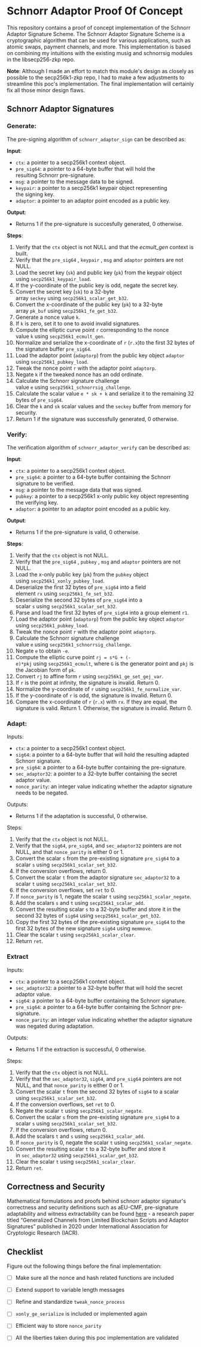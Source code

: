 # Schnorr Adaptor Proof Of Concept

This repository contains a proof of concept implementation of the Schnorr Adaptor Signature Scheme. The Schnorr Adaptor Signature Scheme is a cryptographic algorithm that can be used for various applications, such as atomic swaps, payment channels, and more. This implementation is based on combining my intuitions with the existing musig and schnorrsig modules in the libsecp256-zkp repo.

**Note**: Although I made an effort to match this module's design as closely as possible to the secp256k1-zkp repo, I had to make a few adjustments to streamline this poc's implementation. The final implementation will certainly fix all those minor design flaws.

## Schnorr Adaptor Signatures

### Generate:

The pre-signing algorithm of `schnorr_adaptor_sign` can be described as:

**Input**:
- `ctx`: a pointer to a secp256k1 context object.
- `pre_sig64`: a pointer to a 64-byte buffer that will hold the resulting Schnorr pre-signature.
- `msg`: a pointer to the message data to be signed.
- `keypair`: a pointer to a secp256k1 keypair object representing the signing key.
- `adaptor`: a pointer to an adaptor point encoded as a public key.

**Output**:
- Returns 1 if the pre-signature is succesfully generated, 0 otherwise.

**Steps**:
1. Verify that the `ctx` object is not NULL and that the *ecmult_gen* context is built.
2. Verify that the `pre_sig64` , `keypair` , `msg` and `adaptor` pointers are not NULL.
3. Load the secret key (`sk`) and public key (`pk`) from the keypair object using `secp256k1_keypair_load`.
4. If the y-coordinate of the public key is odd, negate the secret key.
5. Convert the secret key (`sk`) to a 32-byte array `seckey` using `secp256k1_scalar_get_b32`.
6. Convert the x-coordinate of the public key (`pk`) to a 32-byte array `pk_buf` using `secp256k1_fe_get_b32`.
7. Generate a nonce value `k`.
8. If `k` is zero, set it to one to avoid invalid signatures.
9. Compute the elliptic curve point `r` corresponding to the nonce value `k` using `secp256k1_ecmult_gen`.
10. Normalize and serialize the x-coordinate of `r` (`r.x`)to the first 32 bytes of the signature buffer `pre_sig64`.
11. Load the adaptor point (`adaptorp`) from the public key object `adaptor` using `secp256k1_pubkey_load`.
12. Tweak the nonce point `r` with the adaptor point `adaptorp`.
13. Negate `k` if the tweaked nonce has an odd ordinate.
14. Calculate the Schnorr signature challenge value `e` using `secp256k1_schnorrsig_challenge`.
15. Calculate the scalar value `e * sk + k` and serialize it to the remaining 32 bytes of `pre_sig64`.
16. Clear the `k` and `sk` scalar values and the `seckey` buffer from memory for security.
17. Return 1 if the signature was successfully generated, 0 otherwise.

### Verify:

The verification algorithm of `schnorr_adaptor_verify` can be described as:

**Input**:

- `ctx`: a pointer to a secp256k1 context object.
- `pre_sig64`: a pointer to a 64-byte buffer containing the Schnorr signature to be verified.
- `msg`: a pointer to the message data that was signed.
- `pubkey`: a pointer to a secp256k1 x-only public key object representing the verifying key.
- `adaptor`: a pointer to an adaptor point encoded as a public key.

**Output**:

- Returns 1 if the pre-signature is valid, 0 otherwise.

**Steps**:

1. Verify that the `ctx` object is not NULL.
2. Verify that the `pre_sig64` , `pubkey` , `msg` and `adaptor` pointers are not NULL.
3. Load the x-only public key (`pk`) from the `pubkey` object using `secp256k1_xonly_pubkey_load`.
4. Deserialize the first 32 bytes of `pre_sig64` into a field element `rx` using `secp256k1_fe_set_b32`.
5. Deserialize the second 32 bytes of `pre_sig64` into a scalar `s` using `secp256k1_scalar_set_b32`.
6. Parse and load the first 32 bytes of `pre_sig64` into a group element `r1`.
7. Load the adaptor point (`adaptorp`) from the public key object `adaptor` using `secp256k1_pubkey_load`.
8. Tweak the nonce point `r` with the adaptor point `adaptorp`.
9. Calculate the Schnorr signature challenge value `e` using `secp256k1_schnorrsig_challenge`.
10. Negate `e` to obtain `-e`.
11. Compute the elliptic curve point `rj = s*G + (-e)*pkj` using `secp256k1_ecmult`, where `G` is the generator point and `pkj` is the Jacobian form of `pk`.
12. Convert `rj` to affine form `r` using `secp256k1_ge_set_gej_var`.
13. If `r` is the point at infinity, the signature is invalid. Return 0.
14. Normalize the y-coordinate of `r` using `secp256k1_fe_normalize_var`.
15. If the y-coordinate of `r` is odd, the signature is invalid. Return 0.
16. Compare the x-coordinate of `r` (`r.x`) with `rx`. If they are equal, the signature is valid. Return 1. Otherwise, the signature is invalid. Return 0.

### Adapt:

Inputs:

- `ctx`: a pointer to a secp256k1 context object.
- `sig64`: a pointer to a 64-byte buffer that will hold the resulting adapted Schnorr signature.
- `pre_sig64`: a pointer to a 64-byte buffer containing the pre-signature.
- `sec_adaptor32`: a pointer to a 32-byte buffer containing the secret adaptor value.
- `nonce_parity`: an integer value indicating whether the adaptor signature needs to be negated.

Outputs:

- Returns 1 if the adaptation is successful, 0 otherwise.

Steps:

1. Verify that the `ctx` object is not NULL.
2. Verify that the `sig64`, `pre_sig64`, and `sec_adaptor32` pointers are not NULL, and that `nonce_parity` is either 0 or 1.
3. Convert the scalar `s` from the pre-existing signature `pre_sig64` to a scalar `s` using `secp256k1_scalar_set_b32`.
4. If the conversion overflows, return 0.
5. Convert the scalar `t` from the adaptor signature `sec_adaptor32` to a scalar `t` using `secp256k1_scalar_set_b32`.
6. If the conversion overflows, set `ret` to 0.
7. If `nonce_parity` is 1, negate the scalar `t` using `secp256k1_scalar_negate`.
8. Add the scalars `s` and `t` using `secp256k1_scalar_add`.
9. Convert the resulting scalar `s` to a 32-byte buffer and store it in the second 32 bytes of `sig64` using `secp256k1_scalar_get_b32`.
10. Copy the first 32 bytes of the pre-existing signature `pre_sig64` to the first 32 bytes of the new signature `sig64` using `memmove`.
11. Clear the scalar `t` using `secp256k1_scalar_clear`.
12. Return `ret`.

### Extract

Inputs:

- `ctx`: a pointer to a secp256k1 context object.
- `sec_adaptor32`: a pointer to a 32-byte buffer that will hold the secret adaptor value.
- `sig64`: a pointer to a 64-byte buffer containing the Schnorr signature.
- `pre_sig64`: a pointer to a 64-byte buffer containing the Schnorr pre-signature.
- `nonce_parity`: an integer value indicating whether the adaptor signature was negated during adaptation.

Outputs:

- Returns 1 if the extraction is successful, 0 otherwise.

Steps:

1. Verify that the `ctx` object is not NULL.
2. Verify that the `sec_adaptor32`, `sig64`, and `pre_sig64` pointers are not NULL, and that `nonce_parity` is either 0 or 1.
3. Convert the scalar `t` from the second 32 bytes of `sig64` to a scalar using `secp256k1_scalar_set_b32`.
4. If the conversion overflows, set `ret` to 0.
5. Negate the scalar `t` using `secp256k1_scalar_negate`.
6. Convert the scalar `s` from the pre-existing signature `pre_sig64` to a scalar `s` using `secp256k1_scalar_set_b32`.
7. If the conversion overflows, return 0.
8. Add the scalars `t` and `s` using `secp256k1_scalar_add`.
9. If `nonce_parity` is 0, negate the scalar `t` using `secp256k1_scalar_negate`.
10. Convert the resulting scalar `t` to a 32-byte buffer and store it in `sec_adaptor32` using `secp256k1_scalar_get_b32`.
11. Clear the scalar `t` using `secp256k1_scalar_clear`.
12. Return `ret`.

## Correctness and Security

Mathematical formulations and proofs behind schnorr adaptor signatur's correctness and security definitions such as aEU-CMF, pre-signature adaptability and witness extractability can be found [here](https://eprint.iacr.org/2020/476.pdf) - a research paper titled “Generalized Channels from Limited Blockchain Scripts and Adaptor Signatures” published in 2020 under International Association for Cryptologic Research (IACR).

## Checklist

Figure out the following things before the final implementation:

- [ ] Make sure all the nonce and hash related functions are included
- [ ] Extend support to variable length messages
- [ ] Refine and standardize `tweak_nonce_process` 
- [ ] `xonly_ge_serialize` is included or implemented again
- [ ] Efficient way to store `nonce_parity`
- [ ] All the liberties taken during this poc implementation are validated

